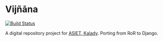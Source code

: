 # Vijñāna

[![Build Status](https://travis-ci.org/balasankarc/vijnana_django.svg?branch=master)](https://travis-ci.org/balasankarc/vijnana_django)

A digital repository project for [ASIET, Kalady](http://adishankara.ac.in). Porting from RoR to Django.
